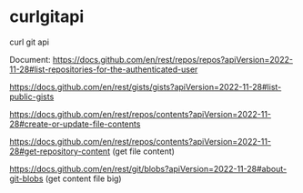 # curlgitapi
curl git api 

Document: 
https://docs.github.com/en/rest/repos/repos?apiVersion=2022-11-28#list-repositories-for-the-authenticated-user

https://docs.github.com/en/rest/gists/gists?apiVersion=2022-11-28#list-public-gists

https://docs.github.com/en/rest/repos/contents?apiVersion=2022-11-28#create-or-update-file-contents

https://docs.github.com/en/rest/repos/contents?apiVersion=2022-11-28#get-repository-content (get file content)

https://docs.github.com/en/rest/git/blobs?apiVersion=2022-11-28#about-git-blobs (get content file big)
